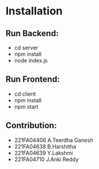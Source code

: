  # Installation

## Run Backend:

- cd server
- npm install  
- node index.js

## Run Frontend:

- cd client  
- npm install 
- npm start

## Contribution:
- 221FA04406 A.Teerdha Ganesh
- 221FA04638 B.Harshitha
- 221FA04639 Y.Lakshmi
- 221FA04710 J.Anki Reddy

